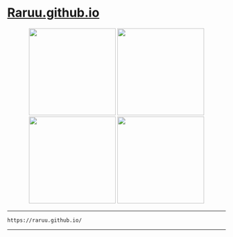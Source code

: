 ﻿# [Raruu.github.io](https://raruu.github.io/)


<p align="center">
  <img width="200" src="https://media.tenor.com/Iz-P5CAP_BcAAAAM/me-too.gif"/>
  <img width="200" src="https://media.tenor.com/Iz-P5CAP_BcAAAAM/me-too.gif"/>
  <img width="200" src="https://media.tenor.com/Iz-P5CAP_BcAAAAM/me-too.gif"/>
  <img width="200" src="https://media.tenor.com/Iz-P5CAP_BcAAAAM/me-too.gif"/>
</p>

---
~~~
https://raruu.github.io/
~~~
---